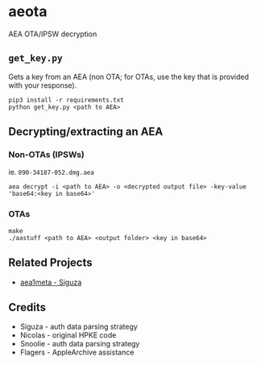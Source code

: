 # aeota

AEA OTA/IPSW decryption

## `get_key.py`

Gets a key from an AEA (non OTA; for OTAs, use the key that is provided with your response).

```shell
pip3 install -r requirements.txt
python get_key.py <path to AEA>
```

## Decrypting/extracting an AEA

### Non-OTAs (IPSWs)

ie. `090-34187-052.dmg.aea`

```shell
aea decrypt -i <path to AEA> -o <decrypted output file> -key-value 'base64:<key in base64>'
```

### OTAs

```shell
make
./aastuff <path to AEA> <output folder> <key in base64>
```

## Related Projects

- [aea1meta - Siguza](https://github.com/Siguza/aea1meta)

## Credits

- Siguza - auth data parsing strategy
- Nicolas - original HPKE code
- Snoolie - auth data parsing strategy
- Flagers - AppleArchive assistance
